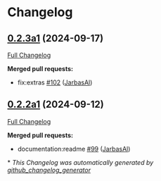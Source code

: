 # Changelog

## [0.2.3a1](https://github.com/OpenVoiceOS/ovos-audio/tree/0.2.3a1) (2024-09-17)

[Full Changelog](https://github.com/OpenVoiceOS/ovos-audio/compare/0.2.2a1...0.2.3a1)

**Merged pull requests:**

- fix:extras [\#102](https://github.com/OpenVoiceOS/ovos-audio/pull/102) ([JarbasAl](https://github.com/JarbasAl))

## [0.2.2a1](https://github.com/OpenVoiceOS/ovos-audio/tree/0.2.2a1) (2024-09-12)

[Full Changelog](https://github.com/OpenVoiceOS/ovos-audio/compare/0.2.1...0.2.2a1)

**Merged pull requests:**

- documentation:readme [\#99](https://github.com/OpenVoiceOS/ovos-audio/pull/99) ([JarbasAl](https://github.com/JarbasAl))



\* *This Changelog was automatically generated by [github_changelog_generator](https://github.com/github-changelog-generator/github-changelog-generator)*
